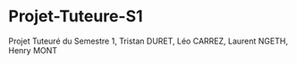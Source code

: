 # Projet-Tuteure-S1
Projet Tuteuré du Semestre 1, Tristan DURET, Léo CARREZ, Laurent NGETH, Henry MONT
